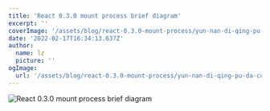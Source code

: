 ```yaml
---
title: 'React 0.3.0 mount process brief diagram'
excerpt: ''
coverImage: '/assets/blog/react-0.3.0-mount-process/yun-nan-di-qing-pu-da-cuo-gong-yuan.JPG'
date: '2022-02-17T16:34:13.637Z'
author:
  name: lz
  picture: ''
ogImage: 
  url: '/assets/blog/react-0.3.0-mount-process/yun-nan-di-qing-pu-da-cuo-gong-yuan.JPG'
---
```

![React 0.3.0 mount process brief diagram](/assets/blog/react-0.3.0-mount-process/React_0.3.0_mount_process.png)
